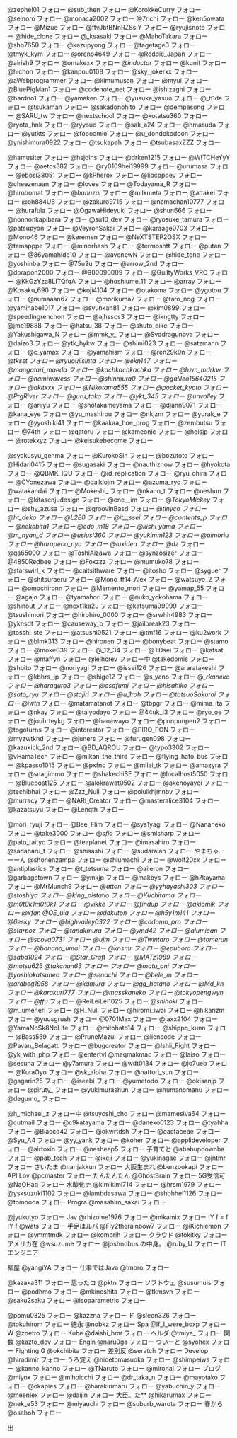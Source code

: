 @zephel01
フォロー
@sub_then
フォロー
@KorokkeCurry
フォロー
@seinoro
フォロー
@monaca2002
フォロー
@7richi
フォロー
@ken5owata
フォロー
@Mizue
フォロー
@ftvJbtBNnRZSsiY
フォロー
@ryujisnote
フォロー
@hide_clone
フォロー
@_ksasaki
フォロー
@MahoTakara
フォロー
@sho7650
フォロー
@kazupyong
フォロー
@tagetage3
フォロー
@tmyk_kym
フォロー
@oreno4649
フォロー
@Reddie_Japan
フォロー
@airish9
フォロー
@omakexx
フォロー
@_inductor_
フォロー
@kunit
フォロー
@hichon
フォロー
@kanpou0108
フォロー
@sky_jokerxx
フォロー
@aWebprogrammer
フォロー
@kimumusan
フォロー
@myui
フォロー
@BluePigMan1
フォロー
@codenote_net
フォロー
@ishizaghi
フォロー
@bardno1
フォロー
@yamaken
フォロー
@yusuke_yasuo
フォロー
@_h1de
フォロー
@tsukaman
フォロー
@sakadonohito
フォロー
@dempasong
フォロー
@SARU_tw
フォロー
@nextschool
フォロー
@kotatsu360
フォロー
@ryota_hnk
フォロー
@ryysud
フォロー
@sak_a24
フォロー
@hmasuda
フォロー
@yutkts
フォロー
@foooomio
フォロー
@u_dondokodoon
フォロー
@ynishimura0922
フォロー
@tsukapah
フォロー
@tsubasaxZZZ
フォロー


@hamusiter
フォロー
@hsjoihs
フォロー
@drken1215
フォロー
@WITCHeYyY
フォロー
@aetos382
フォロー
@ry0109hei19999
フォロー
@urumasa
フォロー
@ebosi38051
フォロー
@kPherox
フォロー
@libcppdev
フォロー
@cheezenaan
フォロー
@lovee
フォロー
@Todayama_R
フォロー
@hirobomat
フォロー
@_bannzai_
フォロー
@milkmeta
フォロー
@attakei
フォロー
@oh884U8
フォロー
@zakuro9715
フォロー
@namachan10777
フォロー
@hurafula
フォロー
@OgawaHideyuki
フォロー
@shun666
フォロー
@nonnonkapibara
フォロー
@su10_dev
フォロー
@ryosuke_tamura
フォロー
@patsupyon
フォロー
@VeyronSakai
フォロー
@karaage0703
フォロー
@Mono46
フォロー
@keremen
フォロー
@NeXTSTEP2OSX
フォロー
@tamapppe
フォロー
@minorhash
フォロー
@termoshtt
フォロー
@putan
フォロー
@86yamahide10
フォロー
@avenewN
フォロー
@hide_tono
フォロー
@yoshinba
フォロー
@75u2u
フォロー
@arrow_2nd
フォロー
@dorapon2000
フォロー
@900090009
フォロー
@GuiltyWorks_VRC
フォロー
@KkGzYza8LITQfqA
フォロー
@hoshiume_11
フォロー
@array
フォロー
@Kosaku_690
フォロー
@koji4104
フォロー
@otakoma
フォロー
@ygotou
フォロー
@numaaan67
フォロー
@morikuma7
フォロー
@taro_nog
フォロー
@yaminabe1017
フォロー
@syunkan81
フォロー
@kim0899
フォロー
@speedingrenchon
フォロー
@ajhsscs3
フォロー
@ikngtty
フォロー
@jme19888
フォロー
@hatsu_38
フォロー
@shuto_oike
フォロー
@Yakushigawa_N
フォロー
@mmk_y_
フォロー
@Svddragunova
フォロー
@daizo3
フォロー
@ytk_hykw
フォロー
@shimi023
フォロー
@satzmann
フォロー
@c_yamax
フォロー
@yamahism
フォロー
@ren29k0n
フォロー
@_tksst
フォロー
@ryuoujisinta
フォロー
@ekn147
フォロー
@mangatari_maeda
フォロー
@kachkachkachka
フォロー
@hzm_mdrkw
フォロー
@namiwavess
フォロー
@shinmura0
フォロー
@galileo15640215
フォロー
@akitxxx
フォロー
@Nikotama555
フォロー
@pocket_kyoto
フォロー
@PrgRiver
フォロー
@guru_taka
フォロー
@ykt_345
フォロー
@unvalley_
フォロー
@ariiyu
フォロー
@shotakameyama
フォロー
@djann9071
フォロー
@kana_eye
フォロー
@yu_mashirou
フォロー
@nkjzm
フォロー
@yurak_e
フォロー
@yyoshiki41
フォロー
@kaakaa_hoe_prog
フォロー
@zembutsu
フォロー
@74th
フォロー
@qatoru
フォロー
@kameonic
フォロー
@hoisjp
フォロー
@rotekxyz
フォロー
@keisukebecome
フォロー



@syokusyu_genma
フォロー
@KurokoSin
フォロー
@bozutoto
フォロー
@Hidari0415
フォロー
@sugasaki
フォロー
@nauthiznow
フォロー
@hyokota
フォロー
@QBMK_IQU
フォロー
@id_replication
フォロー
@ryu_ohira
フォロー
@CYonezawa
フォロー
@daikiojm
フォロー
@azuma_ryo
フォロー
@watakandai
フォロー
@Mokeshi_
フォロー
@nkano_t
フォロー
@oeshun
フォロー
@kitasenjudesign
フォロー
@ene__im
フォロー
@_TokyoMickey_
フォロー
@shy_azusa
フォロー
@groovinBasd
フォロー
@_tinyco
フォロー
@ht_deko
フォロー
@L2E0
フォロー
@it__ssei
フォロー
@contents_p
フォロー
@nekobita1
フォロー
@edo_m18
フォロー
@kishi_yama
フォロー
@m_nyan_d
フォロー
@usiusi360
フォロー
@yukimm123
フォロー
@aimoriu
フォロー
@harapeco_nya
フォロー
@luxidea
フォロー
@dz_
フォロー
@qa65000
フォロー
@ToshiAizawa
フォロー
@synzosizer
フォロー
@4850Redbee
フォロー
@Foxzzz
フォロー
@mumuko78
フォロー
@starswirl_k
フォロー
@caitsithware
フォロー
@itosho
フォロー
@syguer
フォロー
@shitsuraeru
フォロー
@Mono_ff14_Alex
フォロー
@watsuyo_2
フォロー
@omochironn
フォロー
@Memento_mori
フォロー
@yamap_55
フォロー
@agajo
フォロー
@tyamahori
フォロー
@nuko_yokohama
フォロー
@shinout
フォロー
@next1ka2u
フォロー
@katsuma99999
フォロー
@tsushimori
フォロー
@hirohiro_0000
フォロー
@srwhh4983
フォロー
@yknsdt
フォロー
@causeway_b
フォロー
@jailbreak23
フォロー
@tosshi_ste
フォロー
@atsushi0521
フォロー
@tmf16
フォロー
@ku2work
フォロー
@blmk313
フォロー
@hironen
フォロー
@bonybeat
フォロー
@stamo
フォロー
@moke039
フォロー
@_12_34
フォロー
@TDsei
フォロー
@katsat
フォロー
@maffyn
フォロー
@leihcrev
フォロー中
@takedomis
フォロー
@shoito
フォロー
@noriyagi
フォロー
@issei126
フォロー
@araratakeshi
フォロー
@kbhrs_jp
フォロー
@shige12
フォロー
@s_yano
フォロー
@__rkaneko
フォロー
@haraguro3
フォロー
@osafumi
フォロー
@hisahiko
フォロー
@sato_ryu
フォロー
@stajiri
フォロー
@u_1roh
フォロー
@tatsuoSakurai
フォロー
@iwtn_
フォロー
@matamatanot
フォロー
@tbpgr
フォロー
@mima_ita
フォロー
@nkay
フォロー
@taiyodayo
フォロー
@44uk_i3
フォロー
@ryo_oe
フォロー
@jouhrteykg
フォロー
@hanawayo
フォロー
@ponponpen2
フォロー
@togoturns
フォロー
@interestor
フォロー
@PIRO_PON
フォロー
@myzwtkhd
フォロー
@juners
フォロー
@furugen098
フォロー
@kazukick_2nd
フォロー
@BD_AQROU
フォロー
@typo3302
フォロー
@vHamaTech
フォロー
@mikan_the_third
フォロー
@flying_hato_bus
フォロー
@kpasso1015
フォロー
@pxfnc
フォロー
@milai_tk
フォロー
@amazyra
フォロー
@snagimmo
フォロー
@shakechiSE
フォロー
@localhost5050
フォロー
@Bluepost125
フォロー
@alokrawat0502
フォロー
@akehoyayoi
フォロー
@techibhai
フォロー
@Zzz_Null
フォロー
@poiulkhjmnbv
フォロー
@murracy
フォロー
@NARI_Creator
フォロー
@masteralice3104
フォロー
@kazatsuyu
フォロー
@Lenqth
フォロー


@mori_ryuji
フォロー
@Bee_Flim
フォロー
@sys1yagi
フォロー
@Nananeko
フォロー
@take3000
フォロー
@_sfio_
フォロー
@smlsharp
フォロー
@pato_taityo
フォロー
@teaplanet
フォロー
@imasahiro
フォロー
@sadaharu_t
フォロー
@shisashi
フォロー
@sudaraian
フォロー
やまちゃーーーん
@shonenzampa
フォロー
@shiumachi
フォロー
@wolf20xx
フォロー
@antiplastics
フォロー
@t_tetsuma
フォロー
@aileron
フォロー
@garbagetown
フォロー
@ymkjp
フォロー
@makbys
フォロー
@h7kayama
フォロー
@MrMunch9
フォロー
@_atton
フォロー
@yyhayashi303
フォロー
@stoshiya
フォロー
@king_pistatio
フォロー
@Kuchitama
フォロー
@m0t0k1m0t0k1
フォロー
@vikke
フォロー
@findup
フォロー
@akiomik
フォロー
@xfan
@OE_uia
フォロー
@dakuton
フォロー
@h5y1m141
フォロー
@6esky
フォロー
@highvalley0322
フォロー
@codomo_pro
フォロー
@starpoz
フォロー
@tanakmura
フォロー
@ymd42
フォロー
@alumican
フォロー
@scova0731
フォロー
@ujm
フォロー
@Twintaro
フォロー
@tomerun
フォロー
@banana_umai
フォロー
@knsmr
フォロー
@epuboro
フォロー
@saba1024
フォロー
@Star_Craft
フォロー
@MATz1989
フォロー
@motsu625
@takchan63
フォロー
フォロー
@matu_ani
フォロー
@yoshiokatsuneo
フォロー
@senachi
フォロー
@bele_m
フォロー
@ardbeg1958
フォロー
@kamura
フォロー
@gg_hatano
フォロー
@Md_kn
フォロー
@karakuri777
フォロー
@masskaneko
フォロー
@tokyopengwyn
フォロー
@ffu_
フォロー
@ReiLeiLei1025
フォロー
@_shihoki_
フォロー
@m_umeneri
フォロー
@H_Null
フォロー
@hiromi_iwai
フォロー
@hikarizm
フォロー
@yuusgrush
フォロー
@0701Max
フォロー
@jaxx2104
フォロー
@YamaNoSk8NoLife
フォロー
@mitohato14
フォロー
@shippo_kunn
フォロー
@Bass559
フォロー
@PruneMazui
フォロー
@liencode
フォロー
@Pavan_Belagatti
フォロー
@bugcreator
フォロー
@Ishii_Fight
フォロー
@yk_with_php
フォロー
@entertvl
@maqmakmac
フォロー
@laiso
フォロー
@sesuna
フォロー
@y7amura
フォロー
@wdt0134
フォロー
@jo7ueb
フォロー
@KuraOyo
フォロー
@sk_alpha
フォロー
@hattori_sun
フォロー
@gagarin25
フォロー
@iseebi
フォロー
@yumetodo
フォロー
@okisanjp
フォロー
@piruty_
フォロー
@yukimurashun
フォロー
@numanomanu
フォロー
@degumo_
フォロー






@h_michael_z
フォロー中
@tsuyoshi_cho
フォロー
@mamesiva64
フォロー
@cutmail
フォロー
@c9katayama
フォロー
@daneko0123
フォロー
@tyahha
フォロー
@Biacco42
フォロー
@okwrtdsh
フォロー
@cactaceae
フォロー
@Syu_A4
フォロー
@yy_yank
フォロー
@koher
フォロー
@applideveloper
フォロー
@airtoxin
フォロー
@nesheep5
フォロー
子育てと
@ababupdownba
フォロー
@pab_tech
フォロー
@ikeji
フォロー
@yukinagae
フォロー
@jntmr
フォロー
さいたま
@nanjakkun
フォロー
大阪生まれ
@benzookapi
フォロー
API Lov
@pcmaster
フォロー
たんたんたん
@GhostBrain
フォロー
5G受信可
@NaOHaq
フォロー
水酸化ナ
@kimikimi714
フォロー
@hrsm1979
フォロー
@ysksuzuki1102
フォロー
@lambdasawa
フォロー
@shohhei1126
フォロー
@tomooda
フォロー
Progra
@masahiro_sakai
フォロー

@jyukutyo
フォロー
Jav
@rhizome1976
フォロー
@mikamix
フォロー
!Y f = f !Y f
@wats
フォロー
手足はルパ
@Fly2therainbow7
フォロー
@iKichiemon
フォロー
@ymmtmdk
フォロー
@komorih
フォロー
クラウド
@tokitky
フォロー
アメリカ在
@wsuzume
フォロー
@joshnobus
 の中身。
 @ruby_U
フォロー
ITエンジニア

柳屋
@yangiYA
フォロー
仕事ではJava
@tmoro
フォロー

@kazaka311
フォロー
思ったコ
@pktn
フォロー
ソフトウェ
@susumuis
フォロー
@podhmo
フォロー
@mkinoshita
フォロー
@tkmsvn
フォロー
@saku2saku
フォロー
@isoparametric
フォロー

@pomu0325
フォロー
@kazzna
フォロー
ド
@sleon326
フォロー
@tokuhirom
フォロー
徳永
@nobkz
フォロー
Spa
@If_I_were_boxp
フォロー
W
@zoetro
フォロー
Kube
@daishi_hmr
フォロー
ヘルダ
@tmiya_
フォロー
関数
@kazto_dev
フォロー
Engin
@naru0ga
フォロー
ついーと
@syohex
フォロー
Fighting G
@okchibita
フォロー
差別反
@seratch
フォロー
Develop
@hiradimir
フォロー
うろ覚え
@hidetomasuoka
フォロー
@shimpeiws
フォロー
@kanno_kanno
フォロー
@TNaruto
フォロー
@mironal
フォロー
プログ
@miyox
フォロー
@mihoicchi
フォロー
@dr_taka_n
フォロー
@mayotako
フォロー
@okapies
フォロー
@harakirimaru
フォロー
@yabuchin_y
フォロー
@meeniex
フォロー
@daijin
フォロー
大臣。た**
@hikarumax
フォロー
@nek_e53
フォロー
@miyauchi
フォロー
@suburb_warota
フォロー
春から
@osaboh
フォロー


出
